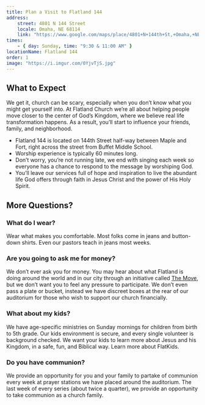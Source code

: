 ```yaml
---
title: Plan a Visit to Flatland 144
address:
    street: 4801 N 144 Street
    locale: Omaha, NE 68114
    link: "https://www.google.com/maps/place/4801+N+144th+St,+Omaha,+NE+68116/data=!4m2!3m1!1s0x8793edc40dfb7771:0x2f8ed43ac33696f?sa=X&ved=2ahUKEwjU0oSjn5zrAhUFWs0KHS2TAaIQ8gEwAHoECGUQAQ"
times:
    - { day: Sunday, time: "9:30 & 11:00 AM" }
locationName: Flatland 144
order: 1
image: "https://i.imgur.com/0YjvTjS.jpg"
---
```


## What to Expect

We get it, church can be scary, especially when you don’t know what you might get yourself into. At Flatland Church we’re all about helping people move closer to the center of God’s Kingdom, where we believe real life transformation happens. As a result, you’ll start to influence your friends, family, and neighborhood.

- Flatland 144 is located on 144th Street half-way between Maple and Fort, right across the street from Buffet Middle School.
- Worship experience is typically 60 minutes long.
- Don’t worry, you’re not running late, we end with singing each week so everyone has a chance to respond to the message by worshiping God.
- You’ll leave our services full of hope and inspiration to live the abundant life God offers through faith in Jesus Christ and the power of His Holy Spirit.

## More Questions?

### What do I wear?

Wear what makes you comfortable. Most folks come in jeans and button-down shirts. Even our pastors teach in jeans most weeks.

### Are you going to ask me for money?

We don’t ever ask you for money. You may hear about what Flatland is doing around the world and in our city through an initiative called [The Move](/the-move), but we don’t want you to feel any pressure to participate. We don’t even pass a plate or bucket, instead we have discreet boxes at the rear of our auditorium for those who wish to support our church financially.

### What about my kids?

We have age-specific ministries on Sunday mornings for children from birth to 5th grade. Our kids environment is secure, and every single volunteer is background checked. We want your kids to learn more about Jesus and his Kingdom, in a safe, fun, and Biblical way. Learn more about FlatKids.

### Do you have communion?

We provide an opportunity for you and your family to partake of communion every week at prayer stations we have placed around the auditorium. The last week of every series (about twice a quarter), we provide an opportunity to take communion as a church family.
